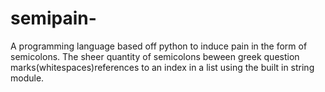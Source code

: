 # semipain-
A programming language based off python to induce pain in the form of semicolons.
The sheer quantity of semicolons beween greek question marks(whitespaces)references to an index in a list using the built in string module.
